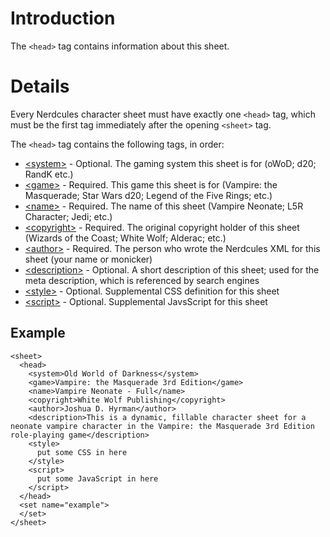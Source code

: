 # Introduction #

The `<head>` tag contains information about this sheet.


# Details #
Every Nerdcules character sheet must have exactly one `<head>` tag, which must be the first tag immediately after the opening `<sheet>` tag.

The `<head>` tag contains the following tags, in order:
  * [&lt;system&gt;](TagSystem.md) - Optional. The gaming system this sheet is for (oWoD; d20; RandK etc.)
  * [&lt;game&gt;](TagGame.md) - Required. This game this sheet is for (Vampire: the Masquerade; Star Wars d20; Legend of the Five Rings; etc.)
  * [&lt;name&gt;](TagName.md) - Required. The name of this sheet (Vampire Neonate; L5R Character; Jedi; etc.)
  * [&lt;copyright&gt;](TagCopyright.md) - Required. The original copyright holder of this sheet (Wizards of the Coast; White Wolf; Alderac; etc.)
  * [&lt;author&gt;](TagAuthor.md) - Required. The person who wrote the Nerdcules XML for this sheet (your name or monicker)
  * [&lt;description&gt;](TagDescription.md) - Optional. A short description of this sheet; used for the meta description, which is referenced by search engines
  * [&lt;style&gt;](TagStyle.md) - Optional. Supplemental CSS definition for this sheet
  * [&lt;script&gt;](TagScript.md) - Optional. Supplemental JavsScript for this sheet

## Example ##
```
<sheet>
  <head>
    <system>Old World of Darkness</system>
    <game>Vampire: the Masquerade 3rd Edition</game>
    <name>Vampire Neonate - Full</name>
    <copyright>White Wolf Publishing</copyright>
    <author>Joshua D. Hyrman</author>
    <description>This is a dynamic, fillable character sheet for a neonate vampire character in the Vampire: the Masquerade 3rd Edition role-playing game</description>
    <style>
      put some CSS in here
    </style>
    <script>
      put some JavaScript in here
    </script>
  </head>
  <set name="example">
  </set>
</sheet>
```